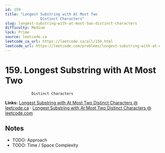 ```yaml
--- 
id: 159
title: "Longest Substring with At Most Two
                Distinct Characters"
slug: longest-substring-with-at-most-two-distinct-characters
difficulty: Medium
lock: Prime
source: leetcode.ca
leetcode_ca_url: https://leetcode.ca/all/159.html
leetcode_url: https://leetcode.com/problems/longest-substring-with-at-most-two-distinct-characters/
---
```


# 159. Longest Substring with At Most Two
                Distinct Characters

**Links:** [Longest Substring with At Most Two
                Distinct Characters @ leetcode.ca](https://leetcode.ca/all/159.html) · [Longest Substring with At Most Two
                Distinct Characters @ leetcode.com](https://leetcode.com/problems/longest-substring-with-at-most-two-distinct-characters/)

## Notes
- TODO: Approach
- TODO: Time / Space Complexity
